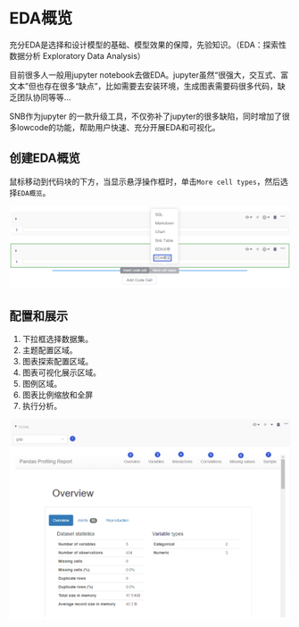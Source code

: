 # EDA概览

充分EDA是选择和设计模型的基础、模型效果的保障，先验知识。（EDA：探索性数据分析 Exploratory Data Analysis）

目前很多人一般用jupyter notebook去做EDA。jupyter虽然“很强大，交互式、富文本”但也存在很多“缺点”，比如需要去安装环境，生成图表需要码很多代码，缺乏团队协同等等…

SNB作为jupyter 的一款升级工具，不仅弥补了jupyter的很多缺陷，同时增加了很多lowcode的功能，帮助用户快速、充分开展EDA和可视化。

## 创建EDA概览

鼠标移动到代码块的下方，当显示悬浮操作框时，单击`More cell types`，然后选择`EDA概览`。

![](/assets/edaggll.png)

## 配置和展示

1. 下拉框选择数据集。
2. 主题配置区域。
3. 图表探索配置区域。
4. 图表可视化展示区域。
5. 图例区域。
6. 图表比例缩放和全屏
7. 执行分析。

![](/assets/edagailan.png)

